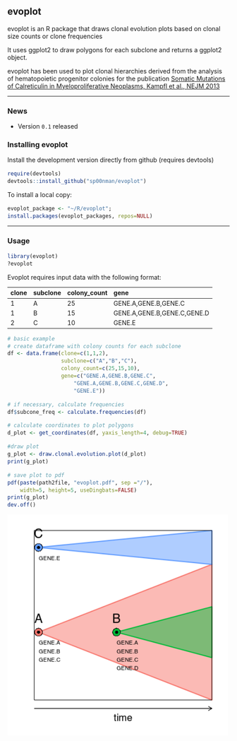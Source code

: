 evoplot
-------

evoplot is an R package that draws clonal evolution plots based on clonal size counts or clone frequencies

It uses ggplot2 to draw polygons for each subclone and returns a ggplot2 object.

evoplot has been used to plot clonal hierarchies derived from the analysis of hematopoietic progenitor colonies for the publication [Somatic Mutations of Calreticulin in Myeloproliferative Neoplasms, Kampfl et al., NEJM 2013](http://www.nejm.org/action/showImage?doi=10.1056%2FNEJMoa1311347&iid=f03)


--------------------------------------------------------------------------------

### News

-   Version `0.1` released


### Installing evoplot
Install the development version directly from github (requires devtools)


```r
require(devtools)
devtools::install_github("sp00nman/evoplot") 
```

To install a local copy:

```r
evoplot_package <- "~/R/evoplot";
install.packages(evoplot_packages, repos=NULL)
```

--------------------------------------------------------------------------------
### Usage

```r
library(evoplot)
?evoplot
```

Evoplot requires input data with the following format:

| clone    | subclone |  colony_count  | gene                         | 
| :------- |:---------|:---------------|:-----------------------------|
| 1        | A        | 25             | GENE.A,GENE.B,GENE.C         |
| 1        | B        | 15             | GENE.A,GENE.B,GENE.C,GENE.D  |
| 2        | C        | 10             | GENE.E                       |

``` r
# basic example
# create dataframe with colony counts for each subclone
df <- data.frame(clone=c(1,1,2),
                 subclone=c("A","B","C"),
                 colony_count=c(25,15,10),
                 gene=c("GENE.A,GENE.B,GENE.C",
                     "GENE.A,GENE.B,GENE.C,GENE.D",
                     "GENE.E")) 
```

``` r
# if necessary, calculate frequencies
df$subcone_freq <- calculate.frequencies(df)
```

``` r
# calculate coordinates to plot polygons
d_plot <- get_coordinates(df, yaxis_length=4, debug=TRUE)
```

``` r
#draw plot
g_plot <- draw.clonal.evolution.plot(d_plot)
print(g_plot)
```

``` r
# save plot to pdf
pdf(paste(path2file, "evoplot.pdf", sep ="/"), 
    width=5, height=5, useDingbats=FALSE)
print(g_plot)
dev.off()
```

<img src="https://github.com/sp00nman/evoplot/blob/master/pics/evoplot.png" alt="grouping" width="500" height="500">


